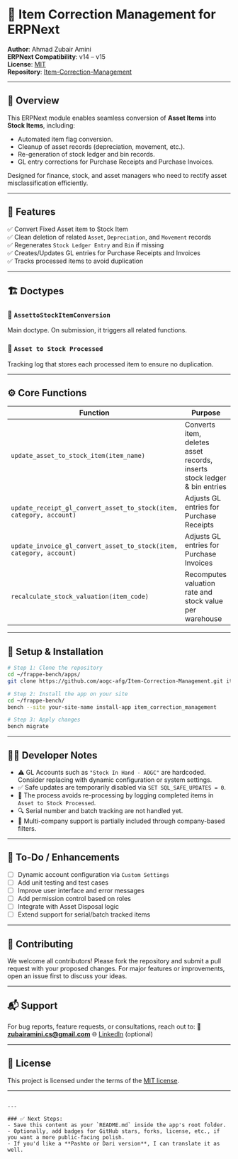 
# 🧰 Item Correction Management for ERPNext

**Author**: Ahmad Zubair Amini  
**ERPNext Compatibility**: v14 – v15  
**License**: [MIT](license.txt)  
**Repository**: [Item-Correction-Management](https://github.com/aogc-afg/Item-Correction-Management.git)

---

## 📖 Overview

This ERPNext module enables seamless conversion of **Asset Items** into **Stock Items**, including:

- Automated item flag conversion.
- Cleanup of asset records (depreciation, movement, etc.).
- Re-generation of stock ledger and bin records.
- GL entry corrections for Purchase Receipts and Purchase Invoices.

Designed for finance, stock, and asset managers who need to rectify asset misclassification efficiently.

---

## 🚀 Features

✅ Convert Fixed Asset item to Stock Item  
✅ Clean deletion of related `Asset`, `Depreciation`, and `Movement` records  
✅ Regenerates `Stock Ledger Entry` and `Bin` if missing  
✅ Creates/Updates GL entries for Purchase Receipts and Invoices  
✅ Tracks processed items to avoid duplication

---

## 🏗️ Doctypes

### 🔹 `AssettoStockItemConversion`
Main doctype. On submission, it triggers all related functions.

### 🔹 `Asset to Stock Processed`
Tracking log that stores each processed item to ensure no duplication.

---

## ⚙️ Core Functions

| Function | Purpose |
|----------|---------|
| `update_asset_to_stock_item(item_name)` | Converts item, deletes asset records, inserts stock ledger & bin entries |
| `update_receipt_gl_convert_asset_to_stock(item, category, account)` | Adjusts GL entries for Purchase Receipts |
| `update_invoice_gl_convert_asset_to_stock(item, category, account)` | Adjusts GL entries for Purchase Invoices |
| `recalculate_stock_valuation(item_code)` | Recomputes valuation rate and stock value per warehouse |

---

## 🔧 Setup & Installation

```bash
# Step 1: Clone the repository
cd ~/frappe-bench/apps/
git clone https://github.com/aogc-afg/Item-Correction-Management.git item_correction_management

# Step 2: Install the app on your site
cd ~/frappe-bench/
bench --site your-site-name install-app item_correction_management

# Step 3: Apply changes
bench migrate
````

---

## 🧑‍💻 Developer Notes

* ⚠️ GL Accounts such as `"Stock In Hand - AOGC"` are hardcoded. Consider replacing with dynamic configuration or system settings.
* ✅ Safe updates are temporarily disabled via `SET SQL_SAFE_UPDATES = 0`.
* 🔄 The process avoids re-processing by logging completed items in `Asset to Stock Processed`.
* 🔍 Serial number and batch tracking are not handled yet.
* 🏢 Multi-company support is partially included through company-based filters.

---

## 🧪 To-Do / Enhancements

* [ ] Dynamic account configuration via `Custom Settings`
* [ ] Add unit testing and test cases
* [ ] Improve user interface and error messages
* [ ] Add permission control based on roles
* [ ] Integrate with Asset Disposal logic
* [ ] Extend support for serial/batch tracked items

---

## 🤝 Contributing

We welcome all contributors! Please fork the repository and submit a pull request with your proposed changes.
For major features or improvements, open an issue first to discuss your ideas.

---

## 📬 Support

For bug reports, feature requests, or consultations, reach out to:
📧 **[zubairamini.cs@gmail.com](mailto:zubairamini.cs@gmail.com)**
🌐 [LinkedIn](https://www.linkedin.com/in/ahmad-zubair-amini-b45075182) (optional)

---

## 📄 License

This project is licensed under the terms of the [MIT license](license.txt).

---

```

---

### ✅ Next Steps:
- Save this content as your `README.md` inside the app's root folder.
- Optionally, add badges for GitHub stars, forks, license, etc., if you want a more public-facing polish.
- If you'd like a **Pashto or Dari version**, I can translate it as well.
```

